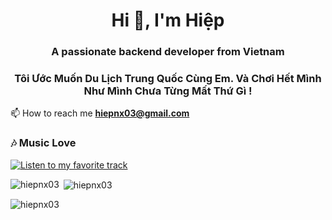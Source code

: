<h1 align="center">Hi 👋, I'm Hiệp</h1>
<h3 align="center">A passionate backend developer from Vietnam</h3>
<h3 align="center">Tôi Ước Muốn Du Lịch Trung Quốc Cùng Em. Và Chơi Hết Mình Như Mình Chưa Từng Mất Thứ Gì !</h3>

📫 How to reach me **hiepnx03@gmail.com**
### 🎶 Music Love

[![Listen to my favorite track](https://img.shields.io/badge/Listen%20on%20YouTube-FF0000?style=for-the-badge&logo=youtube)](https://www.youtube.com/watch?v=asoXilsytDU&t=137s)

<p><img align="left" src="https://github-readme-stats.vercel.app/api/top-langs?username=hiepnx03&show_icons=true&locale=en&layout=compact" alt="hiepnx03" /></p>

<p>&nbsp;<img align="center" src="https://github-readme-stats.vercel.app/api?username=hiepnx03&show_icons=true&locale=en" alt="hiepnx03" /></p>

<p><img align="center" src="https://github-readme-streak-stats.herokuapp.com/?user=hiepnx03&theme=default" alt="hiepnx03" /></p>
